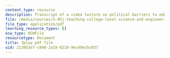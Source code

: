 ```yaml
---
content_type: resource
description: Transcript of a video lecture on political barriers to educational change.
file: /media/courses/5-95j-teaching-college-level-science-and-engineering-spring-2009/213053e7c8482a1982199ec49ecbc837_PaYY0e9eE2A.pdf
file_type: application/pdf
learning_resource_types: []
ocw_type: OCWFile
resourcetype: Document
title: 3play pdf file
uid: 213053e7-c848-2a19-8219-9ec49ecbc837
---
```

